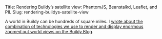Title: Rendering Buildy’s satellite view: PhantomJS, Beanstalkd, Leaflet, and PIL
Slug: rendering-buildys-satellite-view

A world in Buildy can be hundreds of square miles. I [wrote about the
combination of technologies we use to render and display enormous zoomed out
world views on the Buildy Blog](http://blog.playbuildy.com/2012/11/21/rendering-buildys-satellite-view-phantomjs-beanstalkd-leaflet-and-pil/).
